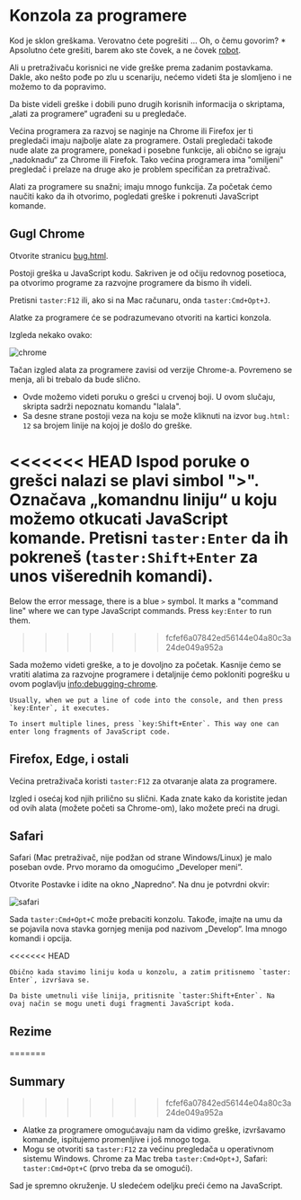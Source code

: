 # Konzola za programere

Kod je sklon greškama. Verovatno ćete pogrešiti ... Oh, o čemu govorim? * Apsolutno ćete grešiti, barem ako ste čovek, a ne čovek [robot](https://en.wikipedia.org/wiki/Bender_(Futurama)).

Ali u pretraživaču korisnici ne vide greške prema zadanim postavkama. Dakle, ako nešto pođe po zlu u scenariju, nećemo videti šta je slomljeno i ne možemo to da popravimo.

Da biste videli greške i dobili puno drugih korisnih informacija o skriptama, „alati za programere“ ugrađeni su u pregledače.

Većina programera za razvoj se naginje na Chrome ili Firefox jer ti pregledači imaju najbolje alate za programere. Ostali pregledači takođe nude alate za programere, ponekad i posebne funkcije, ali obično se igraju „nadoknadu“ za Chrome ili Firefok. Tako većina programera ima "omiljeni" pregledač i prelaze na druge ako je problem specifičan za pretraživač.

Alati za programere su snažni; imaju mnogo funkcija. Za početak ćemo naučiti kako da ih otvorimo, pogledati greške i pokrenuti JavaScript komande.

## Gugl Chrome

Otvorite stranicu [bug.html](bug.html).

Postoji greška u JavaScript kodu. Sakriven je od očiju redovnog posetioca, pa otvorimo programe za razvojne programere da bismo ih videli.

Pretisni `taster:F12` ili, ako si na Mac računaru, onda `taster:Cmd+Opt+J`.

Alatke za programere će se podrazumevano otvoriti na kartici konzola.

Izgleda nekako ovako:

![chrome](chrome.png)

Tačan izgled alata za programere zavisi od verzije Chrome-a. Povremeno se menja, ali bi trebalo da bude slično.

- Ovde možemo videti poruku o grešci u crvenoj boji. U ovom slučaju, skripta sadrži nepoznatu komandu "lalala".
- Sa desne strane postoji veza na koju se može kliknuti na izvor `bug.html: 12` sa brojem linije na kojoj je došlo do greške.

<<<<<<< HEAD
Ispod poruke o grešci nalazi se plavi simbol ">". Označava „komandnu liniju“ u koju možemo otkucati JavaScript komande. Pretisni `taster:Enter` da ih pokreneš (`taster:Shift+Enter` za unos višerednih komandi).
=======
Below the error message, there is a blue `>` symbol. It marks a "command line" where we can type JavaScript commands. Press `key:Enter` to run them.
>>>>>>> fcfef6a07842ed56144e04a80c3a24de049a952a

Sada možemo videti greške, a to je dovoljno za početak. Kasnije ćemo se vratiti alatima za razvojne programere i detaljnije ćemo pokloniti pogrešku u ovom poglavlju <info:debugging-chrome>.

```smart header="Multi-line input"
Usually, when we put a line of code into the console, and then press `key:Enter`, it executes.

To insert multiple lines, press `key:Shift+Enter`. This way one can enter long fragments of JavaScript code.
```

## Firefox, Edge, i ostali

Većina pretraživača koristi `taster:F12` za otvaranje alata za programere.

Izgled i osećaj kod njih prilično su slični. Kada znate kako da koristite jedan od ovih alata (možete početi sa Chrome-om), lako možete preći na drugi.

## Safari

Safari (Mac pretraživač, nije podžan od strane Windows/Linux) je malo poseban ovde. Prvo moramo da omogućimo „Developer meni“.

Otvorite Postavke i idite na okno „Napredno“. Na dnu je potvrdni okvir:

![safari](safari.png)

Sada `taster:Cmd+Opt+C` može prebaciti konzolu. Takođe, imajte na umu da se pojavila nova stavka gornjeg menija pod nazivom „Develop“. Ima mnogo komandi i opcija.

<<<<<<< HEAD
```smart header="Više-linijski ulaz"
Obično kada stavimo liniju koda u konzolu, a zatim pritisnemo `taster: Enter`, izvršava se.

Da biste umetnuli više linija, pritisnite `taster:Shift+Enter`. Na ovaj način se mogu uneti dugi fragmenti JavaScript koda.
```

## Rezime
=======
## Summary
>>>>>>> fcfef6a07842ed56144e04a80c3a24de049a952a

- Alatke za programere omogućavaju nam da vidimo greške, izvršavamo komande, ispitujemo promenljive i još mnogo toga.
- Mogu se otvoriti sa `taster:F12` za većinu pregledača u operativnom sistemu Windows. Chrome za Mac treba `taster:Cmd+Opt+J`, Safari: `taster:Cmd+Opt+C` (prvo treba da se omogući).

Sad je spremno okruženje. U sledećem odeljku preći ćemo na JavaScript.
